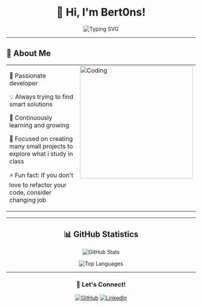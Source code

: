 <div align="center">
  
# 👋 Hi, I'm Bert0ns!

<img src="https://readme-typing-svg.demolab.com?font=Fira+Code&pause=1000&color=2E9EF7&center=true&vCenter=true&width=435&lines=Masters+student+@POLIMI;Always+Learning+%F0%9F%9A%80" alt="Typing SVG" />

</div>

<!--
<div style="display:none;">
  Huh? what are you doing here lol
</div>
-->

---

## 🚀 About Me

<div align="center">

<table>
  <tr>
    <td valign="top" width="60%">
      <p>🔧 Passionate developer</p>
      <p>💡 Always trying to find smart solutions</p>
      <p>🌱 Continuously learning and growing</p>
      <p>🎯 Focused on creating many small projects to explore what i study in class</p>
      <p>⚡ Fun fact: If you don't love to refactor your code, consider changing job</p>
    </td>
    <td valign="top" width="40%">
      <img alt="Coding" width="300"     src="https://media.giphy.com/media/qgQUggAC3Pfv687qPC/giphy.gif" />
    </td>
  </tr>
</table>

---

## 📊 GitHub Statistics

<div align="center">
  
![GitHub Stats](https://github-readme-stats.vercel.app/api?username=Bert0ns&show_icons=true&theme=tokyonight&hide_border=true&count_private=true)

![Top Languages](https://github-readme-stats.vercel.app/api/top-langs/?username=Bert0ns&layout=compact&theme=tokyonight&hide_border=true)

</div>

---

<div align="center">
  
### 💬 Let's Connect!

[![GitHub](https://img.shields.io/badge/GitHub-100000?style=for-the-badge&logo=github&logoColor=white)](https://github.com/Bert0ns)
[![LinkedIn](https://img.shields.io/badge/LinkedIn-0077B5?style=for-the-badge&logo=linkedin&logoColor=white)](https://www.linkedin.com/in/davide-bertoni-121b912b8)

</div>
